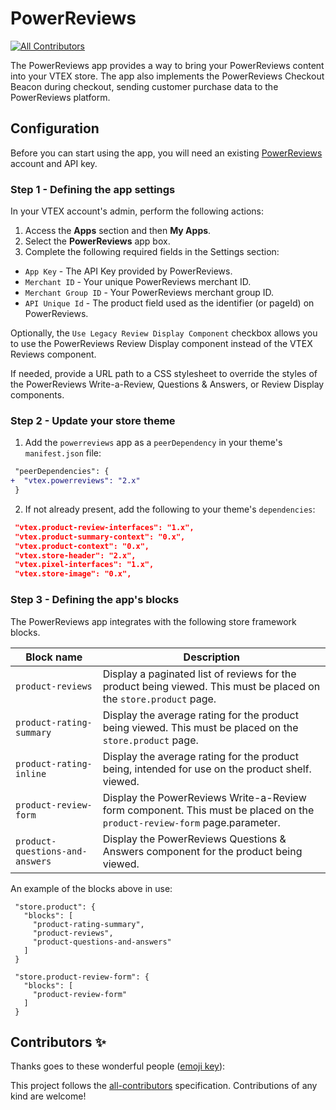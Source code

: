 # PowerReviews

<!-- ALL-CONTRIBUTORS-BADGE:START - Do not remove or modify this section -->

[![All Contributors](https://img.shields.io/badge/all_contributors-0-orange.svg?style=flat-square)](#contributors-)

<!-- ALL-CONTRIBUTORS-BADGE:END -->

The PowerReviews app provides a way to bring your PowerReviews content into your VTEX store. The app also implements the PowerReviews Checkout Beacon during checkout, sending customer purchase data to the PowerReviews platform.

## Configuration

Before you can start using the app, you will need an existing [PowerReviews](https://www.powerreviews.com/) account and API key.

### Step 1 - Defining the app settings

In your VTEX account's admin, perform the following actions:

1. Access the **Apps** section and then **My Apps**.
2. Select the **PowerReviews** app box.
3. Complete the following required fields in the Settings section:

- `App Key` - The API Key provided by PowerReviews.
- `Merchant ID` - Your unique PowerReviews merchant ID.
- `Merchant Group ID` - Your PowerReviews merchant group ID.
- `API Unique Id` - The product field used as the identifier (or pageId) on PowerReviews.

Optionally, the `Use Legacy Review Display Component` checkbox allows you to use the PowerReviews Review Display component instead of the VTEX Reviews component.

If needed, provide a URL path to a CSS stylesheet to override the styles of the PowerReviews Write-a-Review, Questions & Answers, or Review Display components.

### Step 2 - Update your store theme

1. Add the `powerreviews` app as a `peerDependency` in your theme's `manifest.json` file:

```diff
 "peerDependencies": {
+  "vtex.powerreviews": "2.x"
 }
```

2. If not already present, add the following to your theme's `dependencies`:

```json
 "vtex.product-review-interfaces": "1.x",
 "vtex.product-summary-context": "0.x",
 "vtex.product-context": "0.x",
 "vtex.store-header": "2.x",
 "vtex.pixel-interfaces": "1.x",
 "vtex.store-image": "0.x",
```

### Step 3 - Defining the app's blocks

The PowerReviews app integrates with the following store framework blocks.

| Block name                      | Description                                                                                                              |
| ------------------------------- | ------------------------------------------------------------------------------------------------------------------------ |
| `product-reviews`               | Display a paginated list of reviews for the product being viewed. This must be placed on the `store.product` page.       |
| `product-rating-summary`        | Display the average rating for the product being viewed. This must be placed on the `store.product` page.                |
| `product-rating-inline`         | Display the average rating for the product being, intended for use on the product shelf. viewed.                         |
| `product-review-form`           | Display the PowerReviews Write-a-Review form component. This must be placed on the `product-review-form` page.parameter. |
| `product-questions-and-answers` | Display the PowerReviews Questions & Answers component for the product being viewed.                                     |

An example of the blocks above in use:

```
 "store.product": {
   "blocks": [
     "product-rating-summary",
     "product-reviews",
     "product-questions-and-answers"
   ]
 }
```

```
 "store.product-review-form": {
   "blocks": [
     "product-review-form"
   ]
 }
```

## Contributors ✨

Thanks goes to these wonderful people ([emoji key](https://allcontributors.org/docs/en/emoji-key)):

<!-- ALL-CONTRIBUTORS-LIST:START - Do not remove or modify this section -->
<!-- prettier-ignore-start -->
<!-- markdownlint-disable -->
<!-- markdownlint-enable -->
<!-- prettier-ignore-end -->

<!-- ALL-CONTRIBUTORS-LIST:END -->

This project follows the [all-contributors](https://github.com/all-contributors/all-contributors) specification. Contributions of any kind are welcome!

